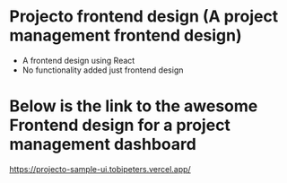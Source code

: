 # Projecto frontend design (A project management frontend design)
* A frontend design using React 
* No functionality added just frontend design 

# Below is the link to the awesome Frontend design for a project management dashboard
https://projecto-sample-ui.tobipeters.vercel.app/

